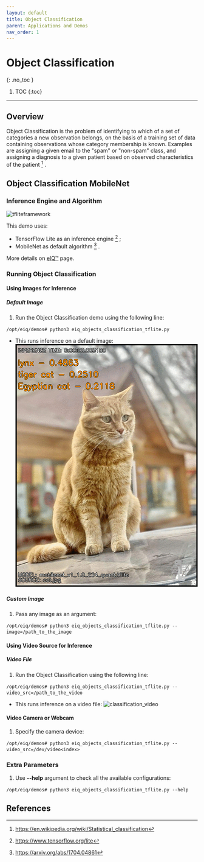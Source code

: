 ```yaml
---
layout: default
title: Object Classification
parent: Applications and Demos
nav_order: 1
---
```


# Object Classification
{: .no_toc }

1. TOC
{:toc}
---

## **Overview**

Object Classification is the problem of identifying to which of a set of
categories a new observation belongs, on the basis of a training set of data
containing observations whose category membership is known. Examples are
assigning a given email to the "spam" or "non-spam" class, and assigning a
diagnosis to a given patient based on observed characteristics of the patient [^1] .

## **Object Classification MobileNet**

### **Inference Engine and Algorithm**

![tfliteframework][tflite]

This demo uses:

 * TensorFlow Lite as an inference engine [^2] ;
 * MobileNet as default algorithm [^3] .

More details on [eIQ™][eiq] page.

### **Running Object Classification**

#### **Using Images for Inference**

##### **Default Image**

1. Run the Object Classification demo using the following line:
```console
/opt/eiq/demos# python3 eiq_objects_classification_tflite.py
```
  * This runs inference on a default image:
  ![classification][image_eIQObjectClassification]

##### **Custom Image**

1. Pass any image as an argument:
```console
/opt/eiq/demos# python3 eiq_objects_classification_tflite.py --image=/path_to_the_image
```

#### **Using Video Source for Inference**

##### **Video File**

1. Run the Object Classification using the following line:
```console
/opt/eiq/demos# python3 eiq_objects_classification_tflite.py --video_src=/path_to_the_video
```
  * This runs inference on a video file:
  ![classification_video][video_eIQObjectClassification]

#### **Video Camera or Webcam**

1. Specify the camera device:
```console
/opt/eiq/demos# python3 eiq_objects_classification_tflite.py --video_src=/dev/video<index>
```

### **Extra Parameters**

1. Use **--help** argument to check all the available configurations:
```console
/opt/eiq/demos# python3 eiq_objects_classification_tflite.py --help
```

## **References**

[^1]: https://en.wikipedia.org/wiki/Statistical_classification
[^2]: https://www.tensorflow.org/lite
[^3]: https://arxiv.org/abs/1704.04861

[image_eIQObjectClassification]: ../media/demos/eIQObjectClassification/image_eIQObjectClassification_resized_logo.gif
[video_eIQObjectClassification]: ../media/demos/eIQObjectClassification/video_eIQObjectClassification.gif

[tflite]: https://img.shields.io/badge/TFLite-2.1.0-orange
[eiq]: https://www.nxp.com/design/software/development-software/eiq-ml-development-environment:EIQ
